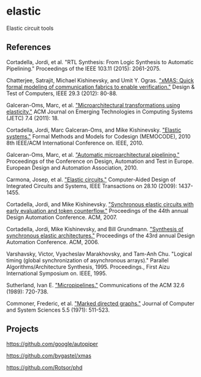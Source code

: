# elastic

Elastic circuit tools

## References

Cortadella, Jordi, et al. "RTL Synthesis: From Logic Synthesis to Automatic Pipelining." Proceedings of the IEEE 103.11 (2015): 2061-2075.

Chatterjee, Satrajit, Michael Kishinevsky, and Umit Y. Ogras.
["xMAS: Quick formal modeling of communication fabrics to enable verification."](https://www.researchgate.net/profile/Satrajit_Chatterjee/publication/224150874_xMAS_Quick_Formal_Modeling_of_Communication_Fabrics_to_Enable_Verification/links/560f30b508aec422d112f3ea.pdf)
Design & Test of Computers, IEEE 29.3 (2012): 80-88.

Galceran-Oms, Marc, et al.
["Microarchitectural transformations using elasticity."](http://www.cs.upc.edu/~jordicf/gavina/BIB/files/JECTS2011_MicroarchTransform.pdf)
ACM Journal on Emerging Technologies in Computing Systems (JETC) 7.4 (2011): 18.

Cortadella, Jordi, Marc Galceran-Oms, and Mike Kishinevsky.
["Elastic systems."](http://www.cs.upc.edu/~jordicf/gavina/BIB/files/memocode2010.pdf)
Formal Methods and Models for Codesign (MEMOCODE), 2010 8th IEEE/ACM International Conference on. IEEE, 2010.

Galceran-Oms, Marc, et al.
["Automatic microarchitectural pipelining."](http://www.date-conference.org/proceedings/PAPERS/2010/DATE10/PDFFILES/IP3_08.PDF)
Proceedings of the Conference on Design, Automation and Test in Europe. European Design and Automation Association, 2010.

Carmona, Josep, et al.
["Elastic circuits."](http://www.eecs.ucf.edu/~mingjie/ECM6308/papers/Elastic%20circuits.pdf)
Computer-Aided Design of Integrated Circuits and Systems, IEEE Transactions on 28.10 (2009): 1437-1455.

Cortadella, Jordi, and Mike Kishinevsky.
["Synchronous elastic circuits with early evaluation and token counterflow."](https://www.cs.upc.edu/~jordicf/gavina/BIB/files/dac07_early.pdf)
Proceedings of the 44th annual Design Automation Conference. ACM, 2007.

Cortadella, Jordi, Mike Kishinevsky, and Bill Grundmann.
["Synthesis of synchronous elastic architectures."](https://www.cs.upc.edu/~jordicf/gavina/BIB/files/dac06_self.pdf)
Proceedings of the 43rd annual Design Automation Conference. ACM, 2006.

Varshavsky, Victor, Vyacheslav Marakhovsky, and Tam-Anh Chu.
"Logical timing (global synchronization of asynchronous arrays)."
Parallel Algorithms/Architecture Synthesis, 1995. Proceedings., First Aizu International Symposium on. IEEE, 1995.

Sutherland, Ivan E.
["Micropipelines."](http://f-cpu.seul.org/new/micropipelines.pdf)
Communications of the ACM 32.6 (1989): 720-738.

Commoner, Frederic, et al.
["Marked directed graphs."](http://www.sciencedirect.com/science/article/pii/S0022000071800132/pdf?md5=7fb2ad96e4f09b235e15a6b503dbd380&pid=1-s2.0-S0022000071800132-main.pdf)
Journal of Computer and System Sciences 5.5 (1971): 511-523.

## Projects

https://github.com/google/autopiper

https://github.com/bvgastel/xmas

https://github.com/Rotsor/phd
